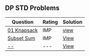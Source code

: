 ## DP STD Problems

|Question|Rating|Solution|
|-----|-------|----------|
|[01 Knapsack](https://practice.geeksforgeeks.org/problems/0-1-knapsack-problem0945/1#)|IMP|[view](01_knapsack.cp)|
|[Subset Sum](https://practice.geeksforgeeks.org/problems/subset-sum-problem2014/1)|IMP|[View](subset_sum.cp)|
|[--](---)|---|[View](----)|
